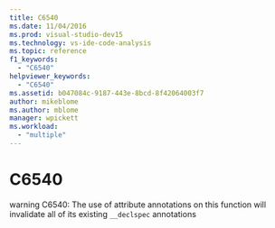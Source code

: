 ```yaml
---
title: C6540
ms.date: 11/04/2016
ms.prod: visual-studio-dev15
ms.technology: vs-ide-code-analysis
ms.topic: reference
f1_keywords:
  - "C6540"
helpviewer_keywords:
  - "C6540"
ms.assetid: b047084c-9187-443e-8bcd-8f42064003f7
author: mikeblome
ms.author: mblome
manager: wpickett
ms.workload:
  - "multiple"
---
```

# C6540
warning C6540: The use of attribute annotations on this function will invalidate all of its existing `__declspec` annotations